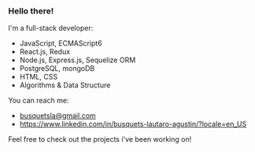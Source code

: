 ### Hello there!

I'm a full-stack developer:
- JavaScript, ECMAScript6
- React.js, Redux
- Node.js, Express.js, Sequelize ORM
- PostgreSQL, mongoDB
- HTML, CSS
- Algorithms & Data Structure

You can reach me:
- busquetsla@gmail.com
- https://www.linkedin.com/in/busquets-lautaro-agustin/?locale=en_US

Feel free to check out the projects i've been working on!

<!--
**BusquetsLA/BusquetsLA** is a ✨ _special_ ✨ repository because its `README.md` (this file) appears on your GitHub profile.

Here are some ideas to get you started:

- 🔭 I’m currently working on ...
- 🌱 I’m currently learning ...
- 👯 I’m looking to collaborate on ...
- 🤔 I’m looking for help with ...
- 💬 Ask me about ...
- 📫 How to reach me: ...
- 😄 Pronouns: ...
- ⚡ Fun fact: ...
-->
